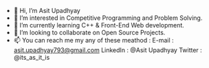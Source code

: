 - 👋 Hi, I’m Asit Upadhyay
- 👀 I’m interested in Competitive Programming and Problem Solving.
- 🌱 I’m currently learning C++ & Front-End Web development.
- 💞️ I’m looking to collaborate on Open Source Projects.
- 📫 You can reach me my any of these meathod : 
      E-mail : asit.upadhyay793@gmail.com
      LinkedIn : @Asit Upadhyay
      Twitter : @its_as_it_is

